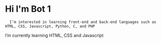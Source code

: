  # Hi I'm Bot 1
      I’m interested in learning front-end and back-end languages such as HTML, CSS, Javascript, Python, C, and PHP
 
 I’m currently learning HTML, CSS and Javascript
